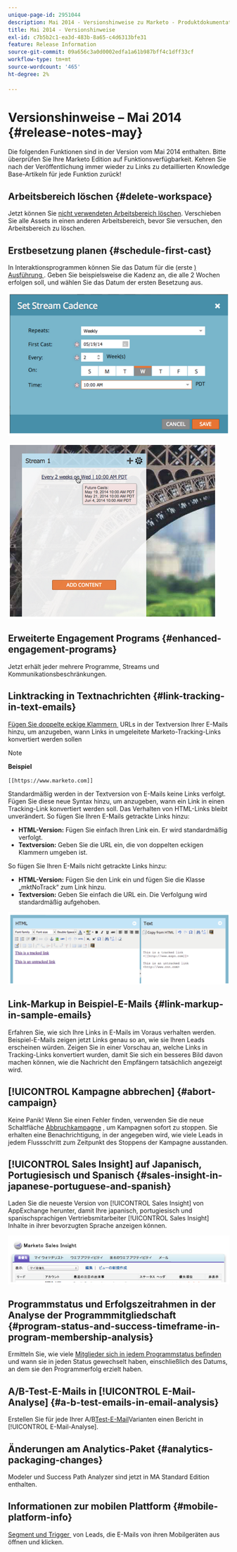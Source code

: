 ```yaml
---
unique-page-id: 2951044
description: Mai 2014 - Versionshinweise zu Marketo - Produktdokumentation
title: Mai 2014 - Versionshinweise
exl-id: c7b5b2c1-ea3d-483b-8a65-c4d6313bfe31
feature: Release Information
source-git-commit: 09a656c3a0d0002edfa1a61b987bff4c1dff33cf
workflow-type: tm+mt
source-wordcount: '465'
ht-degree: 2%

---
```


# Versionshinweise – Mai 2014 {#release-notes-may}

Die folgenden Funktionen sind in der Version vom Mai 2014 enthalten. Bitte überprüfen Sie Ihre Marketo Edition auf Funktionsverfügbarkeit. Kehren Sie nach der Veröffentlichung immer wieder zu Links zu detaillierten Knowledge Base-Artikeln für jede Funktion zurück!

## Arbeitsbereich löschen {#delete-workspace}

Jetzt können Sie [nicht verwendeten Arbeitsbereich löschen](/help/marketo/product-docs/administration/workspaces-and-person-partitions/delete-a-workspace.md). Verschieben Sie alle Assets in einen anderen Arbeitsbereich, bevor Sie versuchen, den Arbeitsbereich zu löschen.

## Erstbesetzung planen {#schedule-first-cast}

In Interaktionsprogrammen können Sie das Datum für die (erste [) Ausführung &#x200B;](/help/marketo/product-docs/email-marketing/drip-nurturing/engagement-program-streams/set-stream-cadence.md). Geben Sie beispielsweise die Kadenz an, die alle 2 Wochen erfolgen soll, und wählen Sie das Datum der ersten Besetzung aus.

![](assets/image2014-9-22-11-3a57-3a36.png)

![](assets/image2014-9-22-11-3a57-3a54.png)

## Erweiterte Engagement Programs {#enhanced-engagement-programs}

Jetzt erhält jeder mehrere Programme, Streams und Kommunikationsbeschränkungen.

## Linktracking in Textnachrichten {#link-tracking-in-text-emails}

[Fügen Sie doppelte eckige Klammern &#x200B;](/help/marketo/product-docs/email-marketing/general/functions-in-the-editor/add-tracked-links-to-a-text-email.md) URLs in der Textversion Ihrer E-Mails hinzu, um anzugeben, wann Links in umgeleitete Marketo-Tracking-Links konvertiert werden sollen

>[!NOTE]
>
>**Beispiel**
>
>`[[https://www.marketo.com]]`

Standardmäßig werden in der Textversion von E-Mails keine Links verfolgt. Fügen Sie diese neue Syntax hinzu, um anzugeben, wann ein Link in einen Tracking-Link konvertiert werden soll. Das Verhalten von HTML-Links bleibt unverändert.  So fügen Sie Ihren E-Mails getrackte Links hinzu:

* **HTML-Version:** Fügen Sie einfach Ihren Link ein. Er wird standardmäßig verfolgt.
* **Textversion:** Geben Sie die URL ein, die von doppelten eckigen Klammern umgeben ist.

So fügen Sie Ihren E-Mails nicht getrackte Links hinzu:

* **HTML-Version:** Fügen Sie den Link ein und fügen Sie die Klasse „mktNoTrack“ zum Link hinzu.
* **Textversion:** Geben Sie einfach die URL ein. Die Verfolgung wird standardmäßig aufgehoben.

![](assets/image2014-9-22-12-3a1-3a34.png)

## Link-Markup in Beispiel-E-Mails {#link-markup-in-sample-emails}

Erfahren Sie, wie sich Ihre Links in E-Mails im Voraus verhalten werden. Beispiel-E-Mails zeigen jetzt Links genau so an, wie sie Ihren Leads erscheinen würden. Zeigen Sie in einer Vorschau an, welche Links in Tracking-Links konvertiert wurden, damit Sie sich ein besseres Bild davon machen können, wie die Nachricht den Empfängern tatsächlich angezeigt wird.

## [!UICONTROL Kampagne abbrechen] {#abort-campaign}

Keine Panik! Wenn Sie einen Fehler finden, verwenden Sie die neue Schaltfläche [Abbruchkampagne](/help/marketo/product-docs/core-marketo-concepts/smart-campaigns/using-smart-campaigns/abort-a-smart-campaign.md) , um Kampagnen sofort zu stoppen. Sie erhalten eine Benachrichtigung, in der angegeben wird, wie viele Leads in jedem Flussschritt zum Zeitpunkt des Stoppens der Kampagne ausstanden.

## [!UICONTROL Sales Insight] auf Japanisch, Portugiesisch und Spanisch {#sales-insight-in-japanese-portuguese-and-spanish}

Laden Sie die neueste Version von [!UICONTROL Sales Insight] von AppExchange herunter, damit Ihre japanisch, portugiesisch und spanischsprachigen Vertriebsmitarbeiter [!UICONTROL Sales Insight] Inhalte in ihrer bevorzugten Sprache anzeigen können.

![](assets/image2014-9-22-12-3a2-3a12.png)

## Programmstatus und Erfolgszeitrahmen in der Analyse der Programmmitgliedschaft {#program-status-and-success-timeframe-in-program-membership-analysis}

Ermitteln Sie, wie viele [Mitglieder sich in jedem Programmstatus befinden](/help/marketo/product-docs/reporting/revenue-cycle-analytics/program-analytics/build-a-program-membership-analysis-report-that-lists-leads.md) und wann sie in jeden Status gewechselt haben, einschließlich des Datums, an dem sie den Programmerfolg erzielt haben.

## A/B-Test-E-Mails in [!UICONTROL E-Mail-Analyse] {#a-b-test-emails-in-email-analysis}

Erstellen Sie für jede Ihrer A/B[Test-E-Mail](/help/marketo/product-docs/reporting/revenue-cycle-analytics/email-analysis/build-an-email-analysis-report-that-shows-program-information.md)Varianten einen Bericht in [!UICONTROL E-Mail-Analyse].

## Änderungen am Analytics-Paket {#analytics-packaging-changes}

Modeler und Success Path Analyzer sind jetzt in MA Standard Edition enthalten.

## Informationen zur mobilen Plattform {#mobile-platform-info}

[Segment und Trigger &#x200B;](/help/marketo/product-docs/reporting/basic-reporting/report-activity/build-a-people-performance-report-with-mobile-platform-columns.md) von Leads, die E-Mails von ihren Mobilgeräten aus öffnen und klicken.
